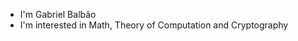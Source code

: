 - I'm Gabriel Balbão  
- I'm interested in Math, Theory of Computation and Cryptography

<!---
Gabriel-Balbao/Gabriel-Balbao is a ✨ special ✨ repository because its `README.md` (this file) appears on your GitHub profile.
You can click the Preview link to take a look at your changes.
--->

